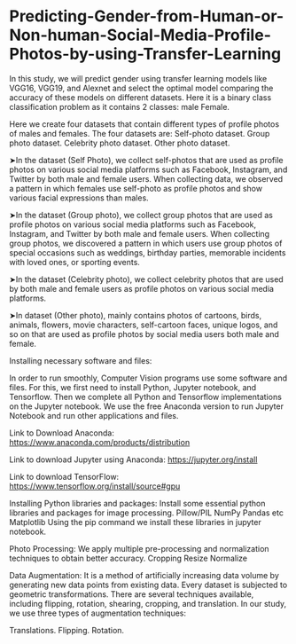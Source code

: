 # Predicting-Gender-from-Human-or-Non-human-Social-Media-Profile-Photos-by-using-Transfer-Learning
In this study, we will predict gender using transfer learning models like VGG16, VGG19, and Alexnet and select the optimal model comparing the accuracy of these models on different datasets. Here it is a binary class classification problem as it contains 2 classes: 
male 
Female.

Here we create four datasets that contain different types of profile photos of males and females.
The four datasets are:
 Self-photo dataset.
 Group photo dataset.
 Celebrity photo dataset.
 Other photo dataset.

➤In the dataset (Self Photo), we collect self-photos that are used as profile photos on various social media platforms such as Facebook, Instagram, and Twitter by both male and female users. When collecting data, we observed a pattern in which females use self-photo as profile photos and show various facial expressions than males.

➤In the dataset (Group photo), we collect group photos that are used as profile photos on various social media platforms such as Facebook, Instagram, and Twitter by both male and female users. When collecting group photos, we discovered a pattern in which users use group photos of special occasions such as weddings, birthday parties, memorable incidents with loved ones, or sporting events.

➤In the dataset (Celebrity photo), we collect celebrity photos that are used by both male and female users as profile photos on various social media platforms.

➤In dataset (Other photo), mainly contains photos of cartoons, birds, animals, flowers, movie characters, self-cartoon faces, unique logos, and so on that are used as profile photos by social media users both male and female.

Installing necessary software and files:

In order to run smoothly,  Computer Vision programs use some software and files. For this, we first need to install Python, Jupyter notebook, and Tensorflow. Then we complete all Python and Tensorflow implementations on the Jupyter notebook. We use the free Anaconda version to run Jupyter Notebook and run other applications and files.

Link to Download Anaconda:
https://www.anaconda.com/products/distribution

Link to download Jupyter using Anaconda:
https://jupyter.org/install

Link to download TensorFlow:
https://www.tensorflow.org/install/source#gpu



Installing Python libraries and packages:
Install some essential python libraries and packages for image processing.
Pillow/PIL
NumPy
Pandas etc
Matplotlib
Using the pip command we install these libraries in jupyter notebook.

Photo Processing:
We apply multiple pre-processing and normalization techniques to obtain better accuracy.
Cropping
Resize 
Normalize

 
 
Data Augmentation:
It is a method of artificially increasing data volume by generating new data points from existing data. Every dataset is subjected to geometric transformations. There are several techniques available, including flipping, rotation, shearing, cropping, and translation. In our study, we use three types of augmentation techniques:

Translations.
Flipping.
Rotation.

